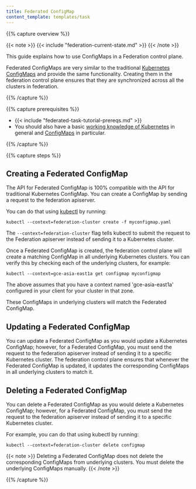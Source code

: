 ```yaml
---
title: Federated ConfigMap
content_template: templates/task
---
```


{{% capture overview %}}

{{< note >}}
{{< include "federation-current-state.md" >}}
{{< /note >}}

This guide explains how to use ConfigMaps in a Federation control plane.

Federated ConfigMaps are very similar to the traditional [Kubernetes
ConfigMaps](/docs/tasks/configure-pod-container/configure-pod-configmap/) and provide the same functionality.
Creating them in the federation control plane ensures that they are synchronized
across all the clusters in federation.

{{% /capture %}}

{{% capture prerequisites %}}

* {{< include "federated-task-tutorial-prereqs.md" >}}
* You should also have a basic
[working knowledge of Kubernetes](/docs/setup/pick-right-solution/) in
general and [ConfigMaps](/docs/tasks/configure-pod-container/configure-pod-configmap/) in particular.

{{% /capture %}}

{{% capture steps %}}

## Creating a Federated ConfigMap

The API for Federated ConfigMap is 100% compatible with the
API for traditional Kubernetes ConfigMap. You can create a ConfigMap by sending
a request to the federation apiserver.

You can do that using [kubectl](/docs/user-guide/kubectl/) by running:

``` shell
kubectl --context=federation-cluster create -f myconfigmap.yaml
```

The `--context=federation-cluster` flag tells kubectl to submit the
request to the Federation apiserver instead of sending it to a Kubernetes
cluster.

Once a Federated ConfigMap is created, the federation control plane will create
a matching ConfigMap in all underlying Kubernetes clusters.
You can verify this by checking each of the underlying clusters, for example:

``` shell
kubectl --context=gce-asia-east1a get configmap myconfigmap
```

The above assumes that you have a context named 'gce-asia-east1a'
configured in your client for your cluster in that zone.

These ConfigMaps in underlying clusters will match the Federated ConfigMap.


## Updating a Federated ConfigMap

You can update a Federated ConfigMap as you would update a Kubernetes
ConfigMap; however, for a Federated ConfigMap, you must send the request to
the federation apiserver instead of sending it to a specific Kubernetes cluster.
The federation control plane ensures that whenever the Federated ConfigMap is
updated, it updates the corresponding ConfigMaps in all underlying clusters to
match it.

## Deleting a Federated ConfigMap

You can delete a Federated ConfigMap as you would delete a Kubernetes
ConfigMap; however, for a Federated ConfigMap, you must send the request to
the federation apiserver instead of sending it to a specific Kubernetes cluster.

For example, you can do that using kubectl by running:

```shell
kubectl --context=federation-cluster delete configmap
```

{{< note >}}
Deleting a Federated ConfigMap does not delete the corresponding ConfigMaps from underlying clusters. You must delete the underlying ConfigMaps manually.
{{< /note >}}

{{% /capture %}}